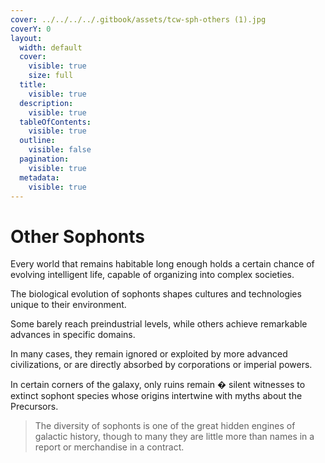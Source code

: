 ```yaml
---
cover: ../../../../.gitbook/assets/tcw-sph-others (1).jpg
coverY: 0
layout:
  width: default
  cover:
    visible: true
    size: full
  title:
    visible: true
  description:
    visible: true
  tableOfContents:
    visible: true
  outline:
    visible: false
  pagination:
    visible: true
  metadata:
    visible: true
---
```


# Other Sophonts

Every world that remains habitable long enough holds a certain chance of evolving intelligent life, capable of organizing into complex societies.

The biological evolution of sophonts shapes cultures and technologies unique to their environment.

Some barely reach preindustrial levels, while others achieve remarkable advances in specific domains.

In many cases, they remain ignored or exploited by more advanced civilizations, or are directly absorbed by corporations or imperial powers.

In certain corners of the galaxy, only ruins remain � silent witnesses to extinct sophont species whose origins intertwine with myths about the Precursors.

> The diversity of sophonts is one of the great hidden engines of galactic history, though to many they are little more than names in a report or merchandise in a contract.
